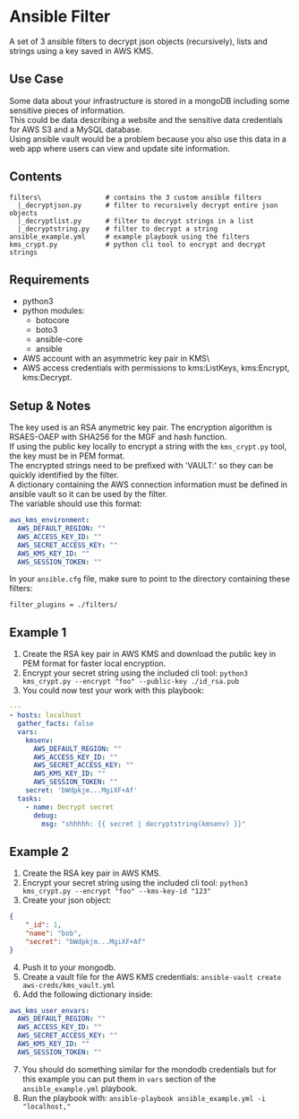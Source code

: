 # Ansible Filter 
A set of 3 ansible filters to decrypt json objects (recursively), lists and strings using a key saved in AWS KMS.

## Use Case
Some data about your infrastructure is stored in a mongoDB including some sensitive pieces of information.\
This could be data describing a website and the sensitive data credentials for AWS S3 and a MySQL database.\
Using ansible vault would be a problem because you also use this data in a web app where users can view and update site information.

## Contents
```
filters\                # contains the 3 custom ansible filters
  |_decryptjson.py      # filter to recursively decrypt entire json objects
  |_decryptlist.py      # filter to decrypt strings in a list
  |_decryptstring.py    # filter to decrypt a string
ansible_example.yml     # example playbook using the filters
kms_crypt.py            # python cli tool to encrypt and decrypt strings
```

## Requirements
* python3
* python modules:
    * botocore
    * boto3
    * ansible-core
    * ansible
* AWS account with an asymmetric key pair in KMS\
* AWS access credentials with permissions to kms:ListKeys, kms:Encrypt, kms:Decrypt.

## Setup & Notes
The key used is an RSA anymetric key pair. The encryption algorithm is RSAES-OAEP with SHA256 for the MGF and hash function.\
If using the public key locally to encrypt a string with the `kms_crypt.py` tool, the key must be in PEM format.\
The encrypted strings need to be prefixed with 'VAULT:' so they can be quickly identified by the filter.\
A dictionary containing the AWS connection information must be defined in ansible vault so it can be used by the filter.\
The variable should use this format:
```yaml
aws_kms_environment:
  AWS_DEFAULT_REGION: ""
  AWS_ACCESS_KEY_ID: ""
  AWS_SECRET_ACCESS_KEY: ""
  AWS_KMS_KEY_ID: ""
  AWS_SESSION_TOKEN: ""
```
In your `ansible.cfg` file, make sure to point to the directory containing these filters:
```
filter_plugins = ./filters/
```

## Example 1

1. Create the RSA key pair in AWS KMS and download the public key in PEM format for faster local encryption.
2. Encrypt your secret string using the included cli tool: `python3 kms_crypt.py --encrypt "foo" --public-key ./id_rsa.pub`
3. You could now test your work with this playbook:
```yml
---
- hosts: localhost
  gather_facts: false
  vars:
    kmsenv:
      AWS_DEFAULT_REGION: ""
      AWS_ACCESS_KEY_ID: ""
      AWS_SECRET_ACCESS_KEY: ""
      AWS_KMS_KEY_ID: ""
      AWS_SESSION_TOKEN: ""
    secret: 'bWdpkjm...MgiXF+Af'
  tasks:
    - name: Decrypt secret
      debug:
        msg: "shhhhh: {{ secret | decryptstring(kmsenv) }}"
```

## Example 2

1. Create the RSA key pair in AWS KMS.
2. Encrypt your secret string using the included cli tool: `python3 kms_crypt.py --encrypt "foo" --kms-key-id "123"`
3. Create your json object:
```json
{
    "_id": 1, 
    "name": "bob",
    "secret": "bWdpkjm...MgiXF+Af"
}
```
4. Push it to your mongodb.
5. Create a vault file for the AWS KMS credentials: `ansible-vault create aws-creds/kms_vault.yml`
6. Add the following dictionary inside:
```yml
aws_kms_user_envars:
  AWS_DEFAULT_REGION: ""
  AWS_ACCESS_KEY_ID: ""
  AWS_SECRET_ACCESS_KEY: ""
  AWS_KMS_KEY_ID: ""
  AWS_SESSION_TOKEN: ""
```
7. You should do something similar for the mondodb credentials but for this example you can put them in `vars` section of the `ansible_example.yml` playbook. 
8. Run the playbook with: `ansible-playbook ansible_example.yml -i "localhost,"`

